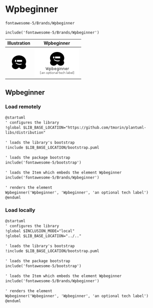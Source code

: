 # Wpbeginner


```text
fontawesome-5/Brands/Wpbeginner
```

```text
include('fontawesome-5/Brands/Wpbeginner')
```



| Illustration | Wpbeginner |
| :---: | :---: |
| ![illustration for Illustration](../../fontawesome-5/Brands/Wpbeginner.png) | ![illustration for Wpbeginner](../../fontawesome-5/Brands/Wpbeginner.Local.png) |




## Wpbeginner

### Load remotely
```plantuml
@startuml
' configures the library
!global $LIB_BASE_LOCATION="https://github.com/tmorin/plantuml-libs/distribution"

' loads the library's bootstrap
!include $LIB_BASE_LOCATION/bootstrap.puml

' loads the package bootstrap
include('fontawesome-5/bootstrap')

' loads the Item which embeds the element Wpbeginner
include('fontawesome-5/Brands/Wpbeginner')

' renders the element
Wpbeginner('Wpbeginner', 'Wpbeginner', 'an optional tech label')
@enduml
```

### Load locally
```plantuml
@startuml
' configures the library
!global $INCLUSION_MODE="local"
!global $LIB_BASE_LOCATION="../.."

' loads the library's bootstrap
!include $LIB_BASE_LOCATION/bootstrap.puml

' loads the package bootstrap
include('fontawesome-5/bootstrap')

' loads the Item which embeds the element Wpbeginner
include('fontawesome-5/Brands/Wpbeginner')

' renders the element
Wpbeginner('Wpbeginner', 'Wpbeginner', 'an optional tech label')
@enduml
```


